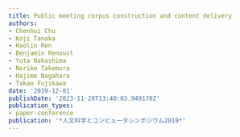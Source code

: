 ```yaml
---
title: Public meeting corpus construction and content delivery
authors:
- Chenhui Chu
- Koji Tanaka
- Haolin Ren
- Benjamin Renoust
- Yuta Nakashima
- Noriko Takemura
- Hajime Nagahara
- Takao Fujikawa
date: '2019-12-01'
publishDate: '2023-11-28T13:40:03.949170Z'
publication_types:
- paper-conference
publication: '*人文科学とコンピュータシンポジウム2019*'
---
```

